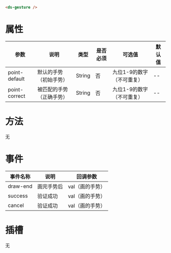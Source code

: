
```html
<ds-gesture />
```

# 属性

 参数       | 说明  | 类型  | 是否必须 | 可选值  | 默认值  |
-------- | --------------- | ------ | ---- | ---- | ---- |
point-default | 默认的手势（初始手势） | String | 否 | 九位1-9的数字（不可重复）  | --  |
point-correct | 被匹配的手势（正确手势） | String | 否 | 九位1-9的数字（不可重复）  | -- |



# 方法

无

# 事件

 事件名称| 说明    | 回调参数 |
 ------------- | ----- | ------------ |
 draw-end | 画完手势后 | val（画的手势） |
 success | 验证成功 | val（画的手势） | 
 cancel | 验证成功 | val（画的手势） | 


# 插槽

无
